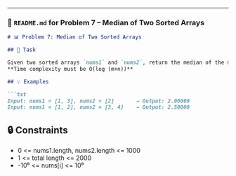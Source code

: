 
---

### 📄 `README.md` for **Problem 7 – Median of Two Sorted Arrays**

```markdown
# 📊 Problem 7: Median of Two Sorted Arrays

## 🧾 Task

Given two sorted arrays `nums1` and `nums2`, return the median of the merged array.  
**Time complexity must be O(log (m+n))**

## 💡 Examples

```txt
Input: nums1 = [1, 3], nums2 = [2]       → Output: 2.00000
Input: nums1 = [1, 2], nums2 = [3, 4]    → Output: 2.50000
```

## 🔒 Constraints

- 0 <= nums1.length, nums2.length <= 1000
- 1 <= total length <= 2000
- -10⁶ <= nums[i] <= 10⁶